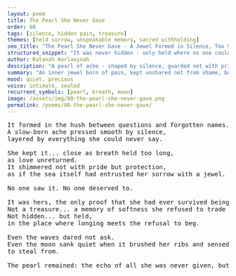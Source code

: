 ```yaml
---
layout: poem
title: The Pearl She Never Gave
order: 80
tags: [silence, hidden pain, treasure]
themes: [held sorrow, unspeakable memory, sacred withholding]
seo_title: "The Pearl She Never Gave - A Jewel Formed in Silence, Too Sacred to Be Named"
structured_snippet: "It was never hidden - only held where no one could distort its meaning."
author: Ratanah Aerlavynah
description: "A pearl of ache - shaped by silence, guarded not with pride but sacred refusal."
summary: "An inner jewel born of pain, kept unshared not from shame, but sacred self-trust."
mood: quiet, precious
voice: intimate, sealed
recurrent_symbols: [pearl, breath, moon]
image: /assets/img/80-the-pearl-she-never-gave.png
permalink: /poems/80-the-pearl-she-never-gave/
---
```


<pre>
It formed in the hush between questions and forgotten names.
A slow-born ache pressed smooth by silence, 
layered by everything she could never say.

She kept it... close as breath held too long, 
as love unreturned.
It shimmered not with pride but protection, 
as if the sea itself had entrusted her sorrow with a jewel.

No one saw it. No one deserved to.

It was hers, the only proof that she had ever survived being unloved.
Not a treasure... a memory of softness she refused to trade for recognition.
Not hidden... but held, 
in the place where longing meets the refusal to beg.

Even the waves dared not ask.
Even the moon sank quiet when it brushed her ribs and sensed that this was not a wound 
to steal from.

The pearl remained: the echo of all she was never given, but never stopped carrying.
</pre>
